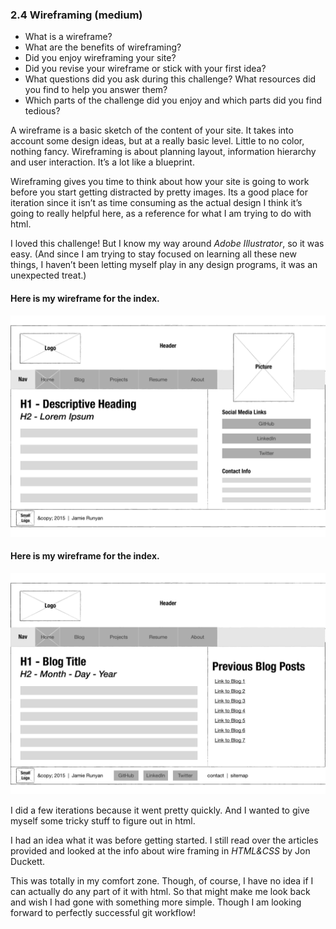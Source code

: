 ### 2.4 Wireframing (medium)

* What is a wireframe?
* What are the benefits of wireframing?
* Did you enjoy wireframing your site?
* Did you revise your wireframe or stick with your first idea?
* What questions did you ask during this challenge? What resources did you find to help you answer them?
* Which parts of the challenge did you enjoy and which parts did you find tedious?

A wireframe is a basic sketch of the content of your site.  It takes into account some design ideas, but at a really basic level. Little to no color, nothing fancy. Wireframing is about planning layout, information hierarchy and user interaction.  It’s a lot like a blueprint. 

Wireframing gives you time to think about how your site is going to work before you start getting distracted by pretty images. Its a good place for iteration since it isn’t as time consuming as the actual design I think it’s going to really helpful here, as a reference for what I am trying to do with html.

I loved this challenge! But I know my way around *Adobe Illustrator*, so it was easy. (And since I am trying to stay focused on learning all these new things, I haven’t been letting myself play in any design programs, it was an unexpected treat.)

#### Here is my wireframe for the index.
![wireframe](imgs/wireframe-index.png "Simple Wireframe")

#### Here is my wireframe for the index.
![wireframe](imgs/wireframe-index-blog.png "Simple Wireframe for Blog")

I did a few iterations because it went pretty quickly. And I wanted to give myself some tricky stuff to figure out in html.

I had an idea what it was before getting started.
I still read over the articles provided and looked at the info about wire framing in *HTML&CSS* by Jon Duckett. 

This was totally in my comfort zone. Though, of course, I have no idea if I can actually do any part of it with html. So that might make me look back and wish I had gone with something more simple. Though I am looking forward to perfectly successful git workflow!